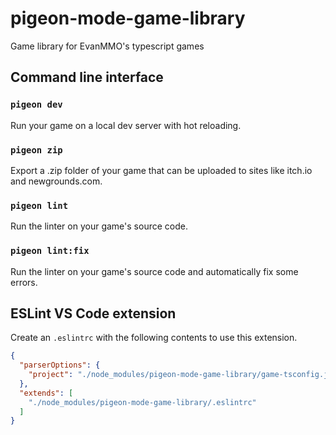 # pigeon-mode-game-library
Game library for EvanMMO's typescript games

## Command line interface

### `pigeon dev`
Run your game on a local dev server with hot reloading.
### `pigeon zip`
Export a .zip folder of your game that can be uploaded to sites like itch.io and newgrounds.com.
### `pigeon lint`
Run the linter on your game's source code.
### `pigeon lint:fix`
Run the linter on your game's source code and automatically fix some errors.

## ESLint VS Code extension
Create an `.eslintrc` with the following contents to use this extension. 
```json
{
  "parserOptions": {
    "project": "./node_modules/pigeon-mode-game-library/game-tsconfig.json"
  },
  "extends": [
    "./node_modules/pigeon-mode-game-library/.eslintrc"
  ]
}
```
